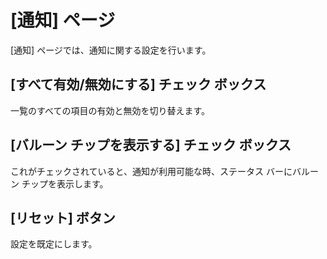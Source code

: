# \[通知\] ページ

\[通知\] ページでは、通知に関する設定を行います。

## \[すべて有効/無効にする\] チェック ボックス

一覧のすべての項目の有効と無効を切り替えます。

## \[バルーン チップを表示する\] チェック ボックス

これがチェックされていると、通知が利用可能な時、ステータス バーにバルーン チップを表示します。

## \[リセット\] ボタン

設定を既定にします。

